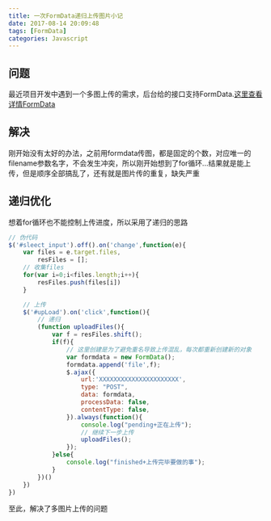 ```yaml
---
title: 一次FormData递归上传图片小记
date: 2017-08-14 20:09:48
tags: [FormData]
categories: Javascript
---
```

## 问题
最近项目开发中遇到一个多图上传的需求，后台给的接口支持FormData.[这里查看详情FormData](https://developer.mozilla.org/zh-CN/docs/Web/API/FormData/FormData)

## 解决
刚开始没有太好的办法，之前用formdata传图，都是固定的个数，对应唯一的filename参数名字，不会发生冲突，所以刚开始想到了for循环...结果就是能上传，但是顺序全部搞乱了，还有就是图片传的重复，缺失严重

## 递归优化
想着for循环也不能控制上传进度，所以采用了递归的思路
```js
// 伪代码
$('#sleect_input').off().on('change',function(e){
    var files = e.target.files,
        resFiles = [];
    // 收集files
    for(var i=0;i<files.length;i++){
        resFiles.push(files[i])
    }

    // 上传
    $('#upLoad').on('click',function(){
        // 递归
        (function uploadFiles(){
            var f = resFiles.shift();
            if(f){
                // 这里创建是为了避免重名导致上传混乱，每次都重新创建新的对象
                var formdata = new FormData();
                formdata.append('file',f);
                $.ajax({
                    url:'XXXXXXXXXXXXXXXXXXXXXX',
                    type: "POST",
                    data: formdata,
                    processData: false,
                    contentType: false,
                }).always(function(){
                    console.log("pending+正在上传");
                    // 继续下一步上传
                    uploadFiles();
                });
            }else{
                console.log("finished+上传完毕要做的事");
            }
        })()
    })
})
```
至此，解决了多图片上传的问题
